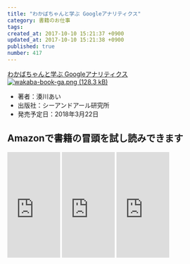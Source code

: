 ```yaml
---
title: "わかばちゃんと学ぶ Googleアナリティクス"
category: 書籍のお仕事
tags: 
created_at: 2017-10-10 15:21:37 +0900
updated_at: 2017-10-10 15:21:38 +0900
published: true
number: 417
---
```


<a target="_blank" href="https://www.amazon.co.jp/gp/product/4863542321/ref=as_li_tl?ie=UTF8&camp=247&creative=1211&creativeASIN=4863542321&linkCode=as2&tag=cam51p-22&linkId=3234fd1e0a54d47060bed14f54a14bef">わかばちゃんと学ぶ Googleアナリティクス</a><img src="//ir-jp.amazon-adsystem.com/e/ir?t=cam51p-22&l=am2&o=9&a=4863542321" width="1" height="1" border="0" alt="" style="border:none !important; margin:0px !important;" />
<a target="_blank" href="https://www.amazon.co.jp/gp/product/4863542321/ref=as_li_tl?ie=UTF8&camp=247&creative=1211&creativeASIN=4863542321&linkCode=as2&tag=cam51p-22&linkId=3234fd1e0a54d47060bed14f54a14bef"><img alt="wakaba-book-ga.png (128.3 kB)" src="https://img.esa.io/uploads/production/attachments/3412/2017/10/10/7092/ee6c0342-eb9f-4208-bb01-1cf3e18a6f0f.png">

</a>

- 著者：湊川あい
- 出版社：シーアンドアール研究所
- 発売予定日：2018年3月22日

## Amazonで書籍の冒頭を試し読みできます
<iframe style="width:120px;height:240px;" marginwidth="0" marginheight="0" scrolling="no" frameborder="0" src="https://rcm-fe.amazon-adsystem.com/e/cm?ref=qf_sp_asin_til&t=cam51p-22&m=amazon&o=9&p=8&l=as1&IS1=1&detail=1&asins=4863542178&linkId=0cc06e7d54d674b86a3301d4b46a4e7b&bc1=ffffff&lt1=_top&fc1=333333&lc1=0066c0&bg1=ffffff&f=ifr">
    </iframe>

<iframe style="width:120px;height:240px;" marginwidth="0" marginheight="0" scrolling="no" frameborder="0" src="https://rcm-fe.amazon-adsystem.com/e/cm?ref=tf_til&t=cam51p-22&m=amazon&o=9&p=8&l=as1&IS1=1&detail=1&asins=4863541945&linkId=7ccf8718bd5ba2655e306d1fc87fe62d&bc1=ffffff&lt1=_top&fc1=333333&lc1=0066c0&bg1=ffffff&f=ifr">
    </iframe>

<iframe style="width:120px;height:240px;" marginwidth="0" marginheight="0" scrolling="no" frameborder="0" src="https://rcm-fe.amazon-adsystem.com/e/cm?ref=qf_sp_asin_til&t=cam51p-22&m=amazon&o=9&p=8&l=as1&IS1=1&detail=1&asins=4863542321&linkId=761c6f7c17081d16b260c837661cdd9c&bc1=ffffff&lt1=_top&fc1=333333&lc1=0066c0&bg1=ffffff&f=ifr">
    </iframe>
